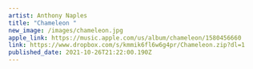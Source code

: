 ```yaml
---
artist: Anthony Naples
title: "Chameleon "
new_image: /images/chameleon.jpg
apple_link: https://music.apple.com/us/album/chameleon/1580456660
link: https://www.dropbox.com/s/kmmik6fl6w6g4pr/Chameleon.zip?dl=1
published_date: 2021-10-26T21:22:00.190Z
---
```

